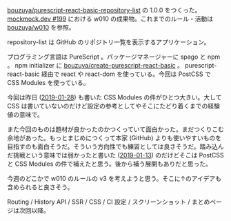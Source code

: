 [bouzuya/purescript-react-basic-repository-list][] の 1.0.0 をつくった。[mockmock.dev #199](https://mockmock.connpass.com/event/114930/) における w010 の成果物。これまでのルール・活動は [bouzuya/w010][] を参照。

repository-list は GitHub のリポジトリ一覧を表示するアプリケーション。

プログラミング言語は PureScript 。パッケージマネージャーに spago と npm 。 npm initializer に [bouzuya/create-purescript-react-basic][] 。 purescript-react-basic 経由で react や react-dom を使っている。今回は PostCSS で CSS Modules を使っている。

今回は昨日 ([2019-01-28][]) も書いた CSS Modules の件がひとつ大きい。大して CSS は書いていないのだけど設定の参考としてやそこにたどり着くまでの経験値の意味で。

また今回のものは題材が良かったのかつくっていて面白かった。まだつくりこむ余地があった。もっとまじめにつくって本家 (GitHub) よりも使いやすいものを目指すのも面白そうだ。そういう方向性でも練習としては良さそうだ。踏み込んだ挑戦という意味では弱かったと書いた ([2019-01-13][]) のだけどそこは PostCSS と CSS Modules の件で補えたと思う。後から補う展開もありだと思った。

今週のどこかで w010 のルールの v3 を考えようと思う。そこに↑のアイデアも含められると良さそう。

Routing / History API / SSR / CSS / CI 設定 / スクリーンショット / まとめページは次回以降。

[2019-01-13]: https://blog.bouzuya.net/2019/01/13/
[2019-01-28]: https://blog.bouzuya.net/2019/01/28/
[bouzuya/create-purescript-react-basic]: https://github.com/bouzuya/create-purescript-react-basic
[bouzuya/purescript-react-basic-repository-list]: https://github.com/bouzuya/purescript-react-basic-repository-list
[bouzuya/w010]: https://github.com/bouzuya/w010
